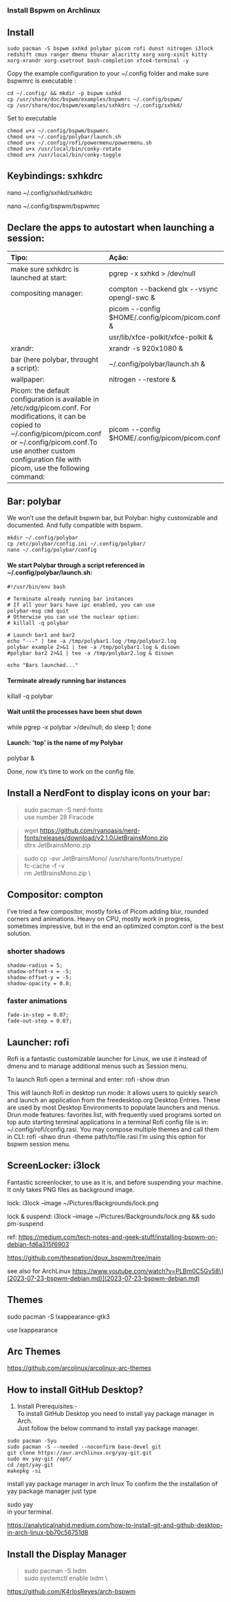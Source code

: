 
### Install Bspwm on Archlinux

## Install
```text
sudo pacman -S bspwm sxhkd polybar picom rofi dunst nitrogen i3lock redshift cmus ranger dmenu thunar alacritty xorg xorg-xinit kitty xorg-xrandr xorg-xsetroot bash-completion xfce4-terminal -y
```

Copy the example configuration to your ~/.config folder and make sure bspwmrc is executable :
```
cd ~/.config/ && mkdir -p bspwm sxhkd
cp /usr/share/doc/bspwm/examples/bspwmrc ~/.config/bspwm/
cp /usr/share/doc/bspwm/examples/sxhkdrc ~/.config/sxhkd/
```
Set to executable
```
chmod u+x ~/.config/bspwm/bspwmrc
chmod u+x ~/.config/polybar/launch.sh
chmod u+x ~/.config/rofi/powermenu/powermenu.sh
chmod u+x /usr/local/bin/conky-rotate
chmod u+x /usr/local/bin/conky-toggle
```
## Keybindings: sxhkdrc

nano ~/.config/sxhkd/sxhkdrc

nano ~/.config/bspwm/bspwmrc

## Declare the apps to autostart when launching a session:
| Tipo:                                                 | Ação:                                      |
| :----------------------------------------------------- | :------------------------------------------|
| make sure sxhkdrc is launched at start:                | pgrep -x sxhkd > /dev/null || sxhkd &      | 
| compositing manager:                                   | compton --backend glx --vsync opengl-swc & |
|                                                        | picom --config $HOME/.config/picom/picom.conf & |
|                                                        | usr/lib/xfce-polkit/xfce-polkit &          |
| xrandr:                                                | xrandr -s 920x1080 &                       |
| bar (here polybar, throught a script):                 | ~/.config/polybar/launch.sh &              |
| wallpaper:                                             | nitrogen --restore &                       |
| Picom:  the default configuration is available in /etc/xdg/picom.conf. For modifications, it can be copied to ~/.config/picom/picom.conf or ~/.config/picom.conf.To use another custom configuration file with picom, use the following command:                                       | picom --config $HOME/.config/picom/picom.conf|

## Bar: polybar
We won’t use the default bspwm bar, but Polybar: highy customizable and documented. And fully compatible with bspwm.
```
mkdir ~/.config/polybar
cp /etc/polybar/config.ini ~/.config/polybar/
nano ~/.config/polybar/config
```
#### We start Polybar through a script referenced in ~/.config/polybar/launch.sh:
```
#!/usr/bin/env bash

# Terminate already running bar instances
# If all your bars have ipc enabled, you can use 
polybar-msg cmd quit
# Otherwise you can use the nuclear option:
# killall -q polybar

# Launch bar1 and bar2
echo "---" | tee -a /tmp/polybar1.log /tmp/polybar2.log
polybar example 2>&1 | tee -a /tmp/polybar1.log & disown
#polybar bar2 2>&1 | tee -a /tmp/polybar2.log & disown

echo "Bars launched..."
```
#### Terminate already running bar instances
killall -q polybar

#### Wait until the processes have been shut down
while pgrep -x polybar >/dev/null; do sleep 1; done

#### Launch: 'top' is the name of my Polybar
polybar &

Done, now it’s time to work on the config file.

## Install a NerdFont to display icons on your bar:

> sudo pacman -S nerd-fonts \
> use number 28 Firacode

> wget https://github.com/ryanoasis/nerd-fonts/releases/download/v2.1.0/JetBrainsMono.zip \
> dtrx JetBrainsMono.zip

> sudo cp -avr JetBrainsMono/ /usr/share/fonts/truetype/ \
> fc-cache -f -v \
> rm JetBrainsMono.zip \

## Compositor: compton
I’ve tried a few compositor, mostly forks of Picom adding blur, rounded corners and animations. Heavy on CPU, mostly work in progress, sometimes impressive, but in the end an optimized compton.conf is the best solution.

### shorter shadows
```
shadow-radius = 5;
shadow-offset-x = -5;
shadow-offset-y = -5;
shadow-opacity = 0.8;
```
### faster animations
```
fade-in-step = 0.07;
fade-out-step = 0.07;
```

## Launcher: rofi
Rofi is a fantastic customizable launcher for Linux, we use it instead of dmenu and to manage additional menus such as Session menu.

To launch Rofi open a terminal and enter: rofi -show drun

This will launch Rofi in desktop run mode: it allows users to quickly search and launch an application from the freedesktop.org Desktop Entries. These are used by most Desktop Environments to populate launchers and menus. Drun mode features: favorites list, with frequently used programs sorted on top auto starting terminal applications in a terminal Rofi config file is in: ~/.config/rofi/config.rasi. You may compose multiple themes and call them in CLI: rofi -shwo drun -theme path/to/file.rasi I’m using this option for bspwm session menu.

## ScreenLocker: i3lock
Fantastic screenlocker, to use as it is, and before suspending your machine. It only takes PNG files as background image.

lock: i3lock –image ~/Pictures/Backgrounds/lock.png

lock & suspend: i3lock –image ~/Pictures/Backgrounds/lock.png && sudo pm-suspend

ref: https://medium.com/tech-notes-and-geek-stuff/installing-bspwm-on-debian-fd6a315f6903

https://github.com/thespation/dpux_bspwm/tree/main

 see also for ArchLinux https://www.youtube.com/watch?v=PLBm0C5Gv58\](2023-07-23-bspwm-debian.md)](2023-07-23-bspwm-debian.md)

## Themes
sudo pacman -S lxappearance-gtk3

use lxappearance

## Arc Themes
https://github.com/arcolinux/arcolinux-arc-themes

## How to install GitHub Desktop?

1. Install Prerequisites:- \
To install GitHub Desktop you need to install yay package manager in Arch. \
Just follow the below command to install yay package manager.

```
sudo pacman -Syu 
sudo pacman -S --needed --noconfirm base-devel git 
git clone https://aur.archlinux.org/yay-git.git 
sudo mv yay-git /opt/ 
cd /opt/yay-git 
makepkg -si 
```

install yay package manager in arch linux
To confirm the the installation of yay package manager just type

sudo yay \
in your terminal.     

https://analyticalnahid.medium.com/how-to-install-git-and-github-desktop-in-arch-linux-bb70c56751d8


## Install the Display Manager

> sudo pacman -S lxdm \
> sudo systemctl enable lxdm \

https://github.com/K4rlosReyes/arch-bspwm
